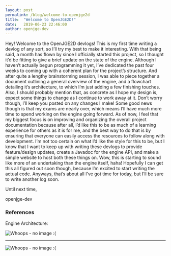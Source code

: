 ```yaml
---
layout: post
permalink: /blog/welcome-to-openjge2d
title:  "Welcome to OpenJGE2D!"
date:   2019-06-23 22:46:00
author: openjge-dev
---
```

Hey! Welcome to the OpenJGE2D devlogs! This is my first time writing a devlog of any sort, so I’ll try my best to make it interesting. With that being said, a month has flown by since I officially started this project, so I thought it’d be fitting to give a brief update on the state of the engine. Although I haven’t actually begun programming it yet, I’ve dedicated the past four weeks to coming up with a coherent plan for the project’s structure. And after quite a lengthy brainstorming session, I was able to piece together a document outlining a general overview of the engine, and a flowchart detailing it’s architecture, to which I’m just adding a few finishing touches. Also, I should probably mention that, as concrete as I hope my design is, expect some things to change as I continue to work away at it. Don’t worry though, I’ll keep you posted on any changes I make!
Some good news though is that my exams are nearly over, which means I’ll have much more time to spend working on the engine going forward. As of now, I feel that my biggest focus is on improving and organizing the overall project documentation because after all, I’d like this to be as much of a learning experience for others as it is for me, and the best way to do that is by ensuring that everyone can easily access the resources to follow along with development. I’m not too certain on what I’d like the style for this to be, but I know that I want to keep up with writing these devlogs to provide feature/design updates, create a Javadoc for the engine API, and make a simple website to host both these things on. Wow, this is starting to sound like more of an undertaking than the engine itself, haha! Hopefully I can get this all figured out soon though, because I’m excited to start writing the actual code. Anyways, that’s about all I’ve got time for today, but I’ll be sure to write another log soon.

Until next time,

openjge-dev



### References
Engine Architecture:

![Whoops - no image :(](/OpenJGE2D-Website/img/posts/Engine-Architecture-Page-1.jpg "Engine Architecture - Page 1")

---

![Whoops - no image :(](/OpenJGE2D-Website/img/posts/Engine-Architecture-Page-2.jpg "Engine Architecture - Page 2")

